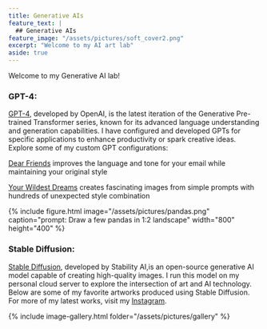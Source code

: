 ```yaml
---
title: Generative AIs
feature_text: |
  ## Generative AIs
feature_image: "/assets/pictures/soft_cover2.png"
excerpt: "Welcome to my AI art lab"
aside: true
---
```


Welcome to my Generative AI lab!

### GPT-4:
[GPT-4](https://en.wikipedia.org/wiki/GPT-4), developed by OpenAI, is the latest iteration of the Generative Pre-trained Transformer series, known for its advanced language understanding and generation capabilities. I have configured and developed GPTs for specific applications to enhance productivity or spark creative ideas. Explore some of my custom GPT configurations:

[Dear Friends](https://chatgpt.com/g/g-tgvhvuadi) improves the language and tone for your email while maintaining your original style

[Your Wildest Dreams](https://chatgpt.com/g/g-AbirBOedD) creates fascinating images from simple prompts with hundreds of unexpected style combination

{% include figure.html image="/assets/pictures/pandas.png" caption="prompt: Draw a few pandas in 1:2 landscape" width="800" height="400" %}

### Stable Diffusion:
[Stable Diffusion](https://en.wikipedia.org/wiki/Stable_Diffusion), developed by Stability AI,is an open-source generative AI model capable of creating high-quality images. I run this model on my personal cloud server to explore the intersection of art and AI technology. Below are some of my favorite artworks produced using Stable Diffusion. For more of my latest works, visit my [Instagram](https://www.instagram.com/anranandychen/?hl=en).

{% include image-gallery.html folder="/assets/pictures/gallery" %}
